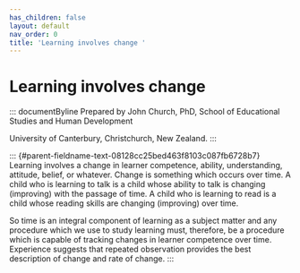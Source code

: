 ```yaml
---
has_children: false
layout: default
nav_order: 0
title: 'Learning involves change '
---
```

# Learning involves change 


::: documentByline
Prepared by John Church, PhD, School of Educational Studies and Human
Development

University of Canterbury, Christchurch, New Zealand.
:::

::: {#parent-fieldname-text-08128cc25bed463f8103c087fb6728b7}
Learning involves a change in learner competence, ability,
understanding, attitude, belief, or whatever. Change is something which
occurs over time. A child who is learning to talk is a child whose
ability to talk is changing (improving) with the passage of time. A
child who is learning to read is a child whose reading skills are
changing (improving) over time.

So time is an integral component of learning as a subject matter and any
procedure which we use to study learning must, therefore, be a procedure
which is capable of tracking changes in learner competence over time.
Experience suggests that repeated observation provides the best
description of change and rate of change.
:::

